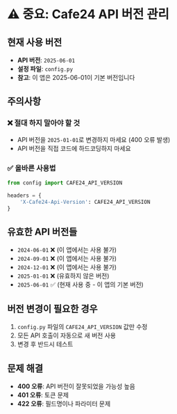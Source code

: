 # ⚠️ 중요: Cafe24 API 버전 관리

## 현재 사용 버전
- **API 버전**: `2025-06-01`
- **설정 파일**: `config.py`
- **참고**: 이 앱은 2025-06-01이 기본 버전입니다

## 주의사항

### ❌ 절대 하지 말아야 할 것
- API 버전을 `2025-01-01`로 변경하지 마세요 (400 오류 발생)
- API 버전을 직접 코드에 하드코딩하지 마세요

### ✅ 올바른 사용법
```python
from config import CAFE24_API_VERSION

headers = {
    'X-Cafe24-Api-Version': CAFE24_API_VERSION
}
```

## 유효한 API 버전들
- `2024-06-01` ❌ (이 앱에서는 사용 불가)
- `2024-09-01` ❌ (이 앱에서는 사용 불가)
- `2024-12-01` ❌ (이 앱에서는 사용 불가)
- `2025-01-01` ❌ (유효하지 않은 버전)
- `2025-06-01` ✅ (현재 사용 중 - 이 앱의 기본 버전)

## 버전 변경이 필요한 경우
1. `config.py` 파일의 `CAFE24_API_VERSION` 값만 수정
2. 모든 API 호출이 자동으로 새 버전 사용
3. 변경 후 반드시 테스트

## 문제 해결
- **400 오류**: API 버전이 잘못되었을 가능성 높음
- **401 오류**: 토큰 문제
- **422 오류**: 필드명이나 파라미터 문제